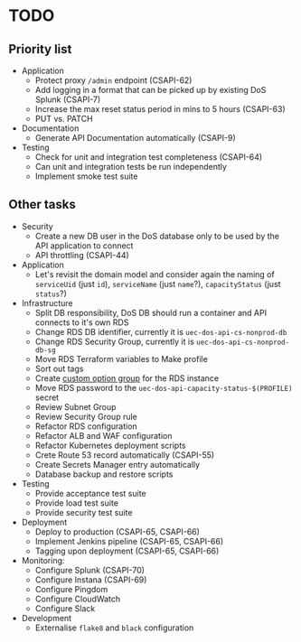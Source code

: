 # TODO

## Priority list

- Application
  - Protect proxy `/admin` endpoint (CSAPI-62)
  - Add logging in a format that can be picked up by existing DoS Splunk (CSAPI-7)
  - Increase the max reset status period in mins to 5 hours (CSAPI-63)
  - PUT vs. PATCH
- Documentation
  - Generate API Documentation automatically (CSAPI-9)
- Testing
  - Check for unit and integration test completeness (CSAPI-64)
  - Can unit and integration tests be run independently
  - Implement smoke test suite

## Other tasks

- Security
  - Create a new DB user in the DoS database only to be used by the API application to connect
  - API throttling (CSAPI-44)
- Application
  - Let's revisit the domain model and consider again the naming of `serviceUid` (just `id`), `serviceName` (just `name`?), `capacityStatus` (just `status`?)
- Infrastructure
  - Split DB responsibility, DoS DB should run a container and API connects to it's own RDS
  - Change RDS DB identifier, currently it is `uec-dos-api-cs-nonprod-db`
  - Change RDS Security Group, currently it is `uec-dos-api-cs-nonprod-db-sg`
  - Move RDS Terraform variables to Make profile
  - Sort out tags
  - Create [custom option group](https://docs.aws.amazon.com/AmazonRDS/latest/UserGuide/USER_WorkingWithOptionGroups.html) for the RDS instance
  - Move RDS password to the `uec-dos-api-capacity-status-$(PROFILE)` secret
  - Review Subnet Group
  - Review Security Group rule
  - Refactor RDS configuration
  - Refactor ALB and WAF configuration
  - Refactor Kubernetes deployment scripts
  - Crete Route 53 record automatically (CSAPI-55)
  - Create Secrets Manager entry automatically
  - Database backup and restore scripts
- Testing
  - Provide acceptance test suite
  - Provide load test suite
  - Provide security test suite
- Deployment
  - Deploy to production (CSAPI-65, CSAPI-66)
  - Implement Jenkins pipeline (CSAPI-65, CSAPI-66)
  - Tagging upon deployment (CSAPI-65, CSAPI-66)
- Monitoring:
  - Configure Splunk (CSAPI-70)
  - Configure Instana (CSAPI-69)
  - Configure Pingdom
  - Configure CloudWatch
  - Configure Slack
- Development
  - Externalise `flake8` and `black` configuration
